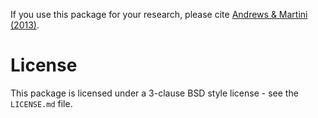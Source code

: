 If you use this package for your research, please cite [Andrews & Martini (2013)](http://adsabs.harvard.edu/abs/2013ApJ...765..140A).

# License
This package is licensed under a 3-clause BSD style license - see the `LICENSE.md` file.
